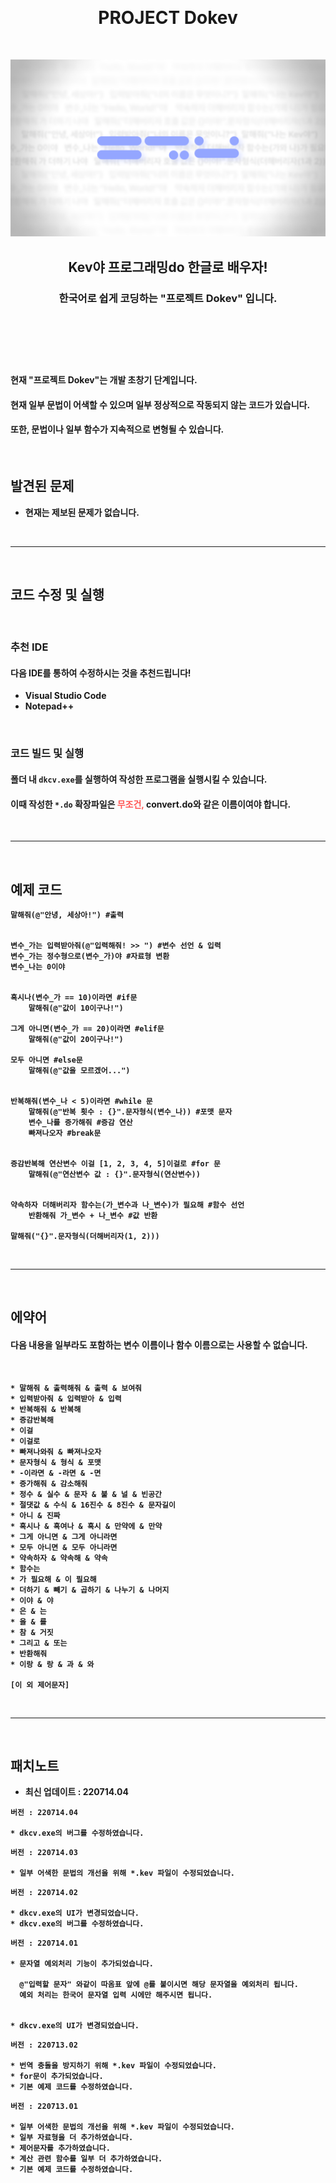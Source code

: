 &nbsp;
# <b><center>PROJECT Dokev</center>

&nbsp;

![dokev](./img/dokev.png)
## <b><center>Kev야 프로그래밍do 한글로 배우자!</center>
### <center>한국어로 쉽게 코딩하는 "프로젝트 Dokev" 입니다.</center>
&nbsp;

#
&nbsp;
#### **현재 "프로젝트 Dokev"는 개발 초창기 단계입니다.**
#### 현재 일부 문법이 어색할 수 있으며 일부 정상적으로 작동되지 않는 코드가 있습니다.  
#### 또한, 문법이나 일부 함수가 지속적으로 변형될 수 있습니다.
&nbsp;
## **발견된 문제**
* 현재는 제보된 문제가 없습니다.

&nbsp;
***
&nbsp;
## **코드 수정 및 실행**
&nbsp;
### 추천 IDE
#### 다음 IDE를 통하여 수정하시는 것을 추천드립니다!
* Visual Studio Code
* Notepad++

&nbsp;

### 코드 빌드 및 실행
#### 폴더 내 ```dkcv.exe```를 실행하여 작성한 프로그램을 실행시킬 수 있습니다.
#### 이때 작성한 ```*.do``` 확장파일은 <span style="color:#ff5553">**무조건,**</span> convert.do와 같은 이름이여야 합니다.

&nbsp;
*** 
&nbsp;

## **예제 코드**

```
말해줘(@"안녕, 세상아!") #출력


변수_가는 입력받아줘(@"입력해줘! >> ") #변수 선언 & 입력
변수_가는 정수형으로(변수_가)야 #자료형 변환
변수_나는 0이야


혹시나(변수_가 == 10)이라면 #if문
    말해줘(@"값이 10이구나!")

그게 아니면(변수_가 == 20)이라면 #elif문
    말해줘(@"값이 20이구나!")

모두 아니면 #else문
    말해줘(@"값을 모르겠어...")


반복해줘(변수_나 < 5)이라면 #while 문
    말해줘(@"반복 횟수 : {}".문자형식(변수_나)) #포맷 문자
    변수_나를 증가해줘 #증감 연산
    빠져나오자 #break문


증감반복해 연산변수 이걸 [1, 2, 3, 4, 5]이걸로 #for 문
    말해줘(@"연산변수 값 : {}".문자형식(연산변수))


약속하자 더해버리자 함수는(가_변수과 나_변수)가 필요해 #함수 선언
    반환해줘 가_변수 + 나_변수 #값 반환

말해줘("{}".문자형식(더해버리자(1, 2)))

```
&nbsp;
*** 
&nbsp;
## **에약어**
#### 다음 내용을 일부라도 **포함**하는 변수 이름이나 함수 이름으로는 사용할 수 없습니다.  
&nbsp;
```
* 말해줘 & 출력해줘 & 출력 & 보여줘
* 입력받아줘 & 입력받아 & 입력
* 반복해줘 & 반복해
* 증감반복해
* 이걸
* 이걸로
* 빠져나와줘 & 빠져나오자
* 문자형식 & 형식 & 포맷
* -이라면 & -라면 & -면
* 증가해줘 & 감소해줘
* 정수 & 실수 & 문자 & 불 & 널 & 빈공간
* 절댓값 & 수식 & 16진수 & 8진수 & 문자길이
* 아니 & 진짜
* 혹시나 & 혹여나 & 혹시 & 만약에 & 만약
* 그게 아니면 & 그게 아니라면
* 모두 아니면 & 모두 아니라면
* 약속하자 & 약속해 & 약속
* 함수는
* 가 필요해 & 이 필요해
* 더하기 & 빼기 & 곱하기 & 나누기 & 나머지
* 이야 & 야
* 은 & 는
* 을 & 를
* 참 & 거짓
* 그리고 & 또는
* 반환해줘
* 이랑 & 랑 & 과 & 와

[이 외 제어문자]
```
&nbsp;
*** 
&nbsp;
## **패치노트**
* 최신 업데이트 : 220714.04
```
버전 : 220714.04

* dkcv.exe의 버그를 수정하였습니다.
```
```
버전 : 220714.03

* 일부 어색한 문법의 개선을 위해 *.kev 파일이 수정되었습니다.
```
```
버전 : 220714.02

* dkcv.exe의 UI가 변경되었습니다.
* dkcv.exe의 버그를 수정하였습니다.
```
```
버전 : 220714.01

* 문자열 예외처리 기능이 추가되었습니다.

  @"입력할 문자" 와같이 따옴표 앞에 @를 붙이시면 해당 문자열을 예외처리 됩니다.  
  예외 처리는 한국어 문자열 입력 시에만 해주시면 됩니다.


* dkcv.exe의 UI가 변경되었습니다.
```
```
버전 : 220713.02

* 번역 충돌을 방지하기 위해 *.kev 파일이 수정되었습니다.
* for문이 추가되었습니다.
* 기본 예제 코드를 수정하였습니다.
```
```
버전 : 220713.01

* 일부 어색한 문법의 개선을 위해 *.kev 파일이 수정되었습니다.
* 일부 자료형을 더 추가하였습니다.
* 제어문자를 추가하였습니다.
* 계산 관련 함수를 일부 더 추가하였습니다.
* 기본 예제 코드를 수정하였습니다.
```
